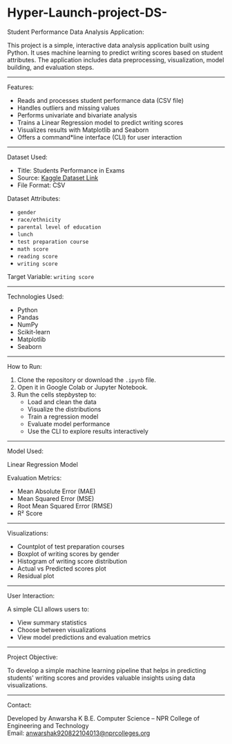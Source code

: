 # Hyper-Launch-project-DS-
Student Performance Data Analysis Application:

This project is a simple, interactive data analysis application built using Python. It uses machine learning to predict writing scores based on student attributes. The application includes data preprocessing, visualization, model building, and evaluation steps.

---

 Features:

* Reads and processes student performance data (CSV file)
* Handles outliers and missing values
* Performs univariate and bivariate analysis
* Trains a Linear Regression model to predict writing scores
* Visualizes results with Matplotlib and Seaborn
* Offers a command*line interface (CLI) for user interaction

---

 Dataset Used:

* Title: Students Performance in Exams  
* Source: [Kaggle Dataset Link](https://www.kaggle.com/datasets/spscientist/students*performance*in*exams)  
* File Format: CSV  

 Dataset Attributes:
* `gender`
* `race/ethnicity`
* `parental level of education`
* `lunch`
* `test preparation course`
* `math score`
* `reading score`
* `writing score`

Target Variable: `writing score`

---

 Technologies Used:

* Python
* Pandas
* NumPy
* Scikit-learn
* Matplotlib
* Seaborn

---

 How to Run:

1. Clone the repository or download the `.ipynb` file.
2. Open it in Google Colab or Jupyter Notebook.
3. Run the cells step*by*step to:
   * Load and clean the data
   * Visualize the distributions
   * Train a regression model
   * Evaluate model performance
   * Use the CLI to explore results interactively

---

Model Used:

Linear Regression Model

Evaluation Metrics:
* Mean Absolute Error (MAE)
* Mean Squared Error (MSE)
* Root Mean Squared Error (RMSE)
* R² Score

---

Visualizations:

* Countplot of test preparation courses
* Boxplot of writing scores by gender
* Histogram of writing score distribution
* Actual vs Predicted scores plot
* Residual plot

---

User Interaction:

A simple CLI allows users to:
* View summary statistics
* Choose between visualizations
* View model predictions and evaluation metrics

---

Project Objective:

To develop a simple machine learning pipeline that helps in predicting students' writing scores and provides valuable insights using data visualizations.

---

Contact:

Developed by Anwarsha K
B.E. Computer Science – NPR College of Engineering and Technology  
Email: anwarshak920822104013@nprcolleges.org
